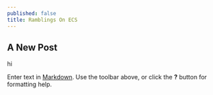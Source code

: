 ```yaml
---
published: false
title: Ramblings On ECS
---
```



## A New Post

hi

Enter text in [Markdown](http://daringfireball.net/projects/markdown/). Use the toolbar above, or click the **?** button for formatting help.

